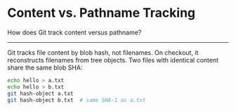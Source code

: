 # Content vs. Pathname Tracking

How does Git track content versus pathname?

---

Git tracks file content by blob hash, not filenames. On checkout, it reconstructs filenames from tree objects. Two files with identical content share the same blob SHA:

```bash
echo hello > a.txt
echo hello > b.txt
git hash-object a.txt
git hash-object b.txt  # same SHA-1 as a.txt
```

